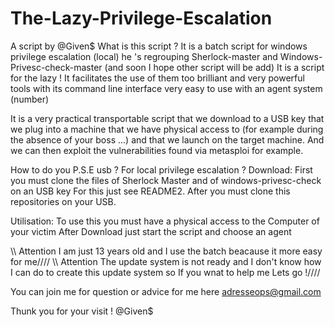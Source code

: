 # The-Lazy-Privilege-Escalation
A script by @Given$ 
What is this script ?
It is a batch script for windows privilege escalation (local) he 's regrouping Sherlock-master and Windows-Privesc-check-master (and soon I hope other script will be add) 
It is a script for the lazy !
It facilitates the use of them too brilliant and very powerful tools with its command line interface very easy to use with an agent system (number)

It is a very practical transportable script that we download to a USB key that we plug into a machine that we have physical access to (for example during the absence of your boss ...) and that we launch on the target machine. And we can then exploit the vulnerabilities found via metasploi for example.

How to do you P.S.E usb ? For local privilege escalation ?
Download: First you must clone the files of Sherlock Master and of windows-privesc-check on an USB key For this just see README2.
After you must clone this repositories on your USB.

Utilisation:
To use this you must have a physical access to the Computer of your victim
After Download just start the script and choose an agent 

\\\\ Attention I am just 13 years old and I use the batch beacause it more easy for me////
\\\\ Attention The update system is not ready and I don't know how I can do to create this update system so If you wnat to help me Lets go !////


You can join me for question or advice for me here
adresseops@gmail.com

Thunk you for your visit !
@Given$
